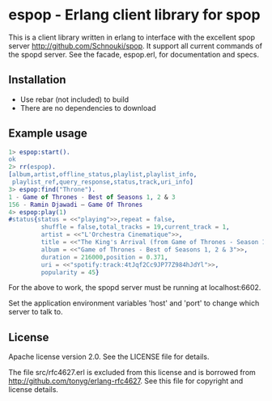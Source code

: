 espop - Erlang client library for spop
=====

This is a client library written in erlang to interface with the
excellent spop server http://github.com/Schnouki/spop. It support
all current commands of the spopd server. See the facade, espop.erl, for
documentation and specs.

## Installation

- Use rebar (not included) to build
- There are no dependencies to download

## Example usage

```erlang
1> espop:start().
ok
2> rr(espop).
[album,artist,offline_status,playlist,playlist_info,
 playlist_ref,query_response,status,track,uri_info]
3> espop:find("Throne").
1 - Game of Thrones - Best of Seasons 1, 2 & 3
156 - Ramin Djawadi – Game Of Thrones
4> espop:play(1)
#status{status = <<"playing">>,repeat = false,
         shuffle = false,total_tracks = 19,current_track = 1,
         artist = <<"L'Orchestra Cinematique">>,
         title = <<"The King's Arrival (from Game of Thrones - Season 1)">>,
         album = <<"Game of Thrones - Best of Seasons 1, 2 & 3">>,
         duration = 216000,position = 0.371,
         uri = <<"spotify:track:4tJqf2Cc9JP77Z984hJdYl">>,
         popularity = 45}
```

For the above to work, the spopd server must be running at localhost:6602.

Set the application environment variables 'host' and 'port' to change which
server to talk to.

## License

Apache license version 2.0. See the LICENSE file for details.

The file src/rfc4627.erl is excluded from this license and is
borrowed from http://github.com/tonyg/erlang-rfc4627. See this file
for copyright and license details.
